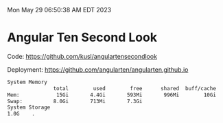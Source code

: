 Mon May 29 06:50:38 AM EDT 2023

# Angular Ten Second Look

Code: https://github.com/kusl/angulartensecondlook

Deployment: https://github.com/angularten/angularten.github.io

```bash
System Memory
               total        used        free      shared  buff/cache   available
Mem:            15Gi       4.4Gi       593Mi       996Mi        10Gi       9.6Gi
Swap:          8.0Gi       713Mi       7.3Gi
System Storage
1.0G	.
```
